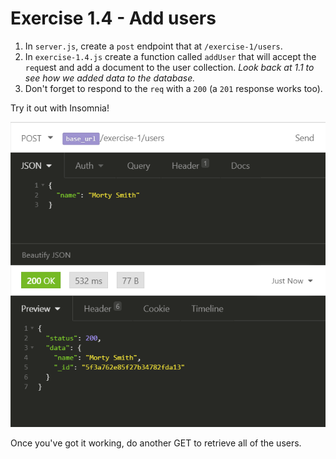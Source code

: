 # Exercise 1.4 - Add users

1. In `server.js`, create a `post` endpoint that at `/exercise-1/users`.
2. In `exercise-1.4.js` create a function called `addUser` that will accept the `req`uest and add a document to the user collection. _Look back at 1.1 to see how we added data to the database._
3. Don't forget to respond to the `req` with a `200` (a `201` response works too).

Try it out with Insomnia!

![Insomnia](../lecture/assets/insomnia-2.png)

Once you've got it working, do another GET to retrieve all of the users.
